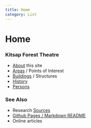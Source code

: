 ```yaml
---
title: Home
category: List
---
```

# Home
### Kitsap Forest Theatre

- [About](About) this site
- [Areas](Area) / Points of Interest
- [Buildings](Building) / Structures
- [History](History)
- [Persons](Person)

### See Also

- Research [Sources](Source)
- [Github Pages / Markdown README](README)
- Online articles
